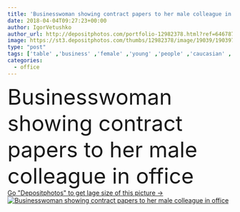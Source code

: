 ```yaml
---
title: 'Businesswoman showing contract papers to her male colleague in office'
date: 2018-04-04T09:27:23+00:00
author: IgorVetushko
author_url: http://depositphotos.com/portfolio-12982378.html?ref=64678756
image: https://st3.depositphotos.com/thumbs/12982378/image/19039/190397086/api_thumb_450.jpg?forcejpeg=true
type: "post"
tags: ['table' ,'business' ,'female' ,'young' ,'people' ,'caucasian' ,'male' ,'man' ,'corporate' ,'office' ,'suit' ,'woman' ,'working' ,'manager' ,'work' ,'businessman' ,'indoors' ,'profession' ,'attractive' ,'glasses' ,'executive' ,'handsome' ,'teamwork' ,'workplace' ,'workspace' ,'meeting' ,'businesswoman' ,'businesspeople' ,'formalwear' ,'documents' ,'folders' ,'papers' ,'colleagues' ,'coworkers' ,'multiracial' ,'professional occupation' ,'african american' ,'modern office' ]
categories: 
  - office
---
```

<div aling="center">
            <font size="60"> Businesswoman showing contract papers to her male colleague in office</font>   
</div>
<div>
    <a href='https://depositphotos.com/190397086/stock-photo-businesswoman-showing-contract-papers-her.html?ref=64678756' target=_blank > Go "Depositphotos" to get lage size of this picture ->
        <img href='https://depositphotos.com/190397086/stock-photo-businesswoman-showing-contract-papers-her.html?ref=64678756' src='https://st3.depositphotos.com/12982378/19039/i/950/depositphotos_190397086-stock-photo-businesswoman-showing-contract-papers-her.jpg?forcejpeg=true' alt='Businesswoman showing contract papers to her male colleague in office' >
    </a>
</div>
